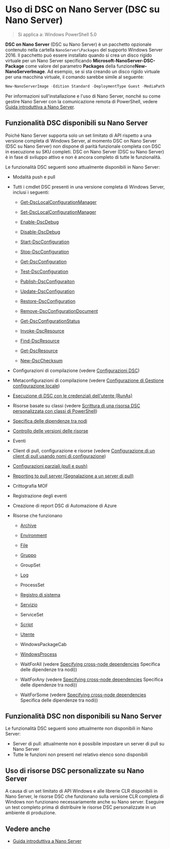 # Uso di DSC on Nano Server (DSC su Nano Server)

> Si applica a: Windows PowerShell 5.0

**DSC on Nano Server** (DSC su Nano Server) è un pacchetto opzionale contenuto nella cartella `NanoServer\Packages` del supporto Windows Server 2016. Il pacchetto può essere installato quando si crea un disco rigido virtuale per un Nano Server
specificando **Microsoft-NanoServer-DSC-Package** come valore del parametro **Packages** della funzione**New-NanoServerImage**. Ad esempio, se si sta creando un disco rigido virtuale per una macchina
virtuale, il comando sarebbe simile al seguente:

```powershell
New-NanoServerImage -Edition Standard -DeploymentType Guest -MediaPath f:\ -BasePath .\Base -TargetPath .\Nano1\Nano.vhd -ComputerName Nano1 -Packages Microsoft-NanoServer-DSC-Package
```

Per informazioni sull'installazione e l'uso di Nano Server, nonché su come gestire Nano Server con la comunicazione remota di PowerShell, vedere 
[Guida introduttiva a Nano Server](https://technet.microsoft.com/en-us/library/mt126167.aspx).


## Funzionalità DSC disponibili su Nano Server

 Poiché Nano Server supporta solo un set limitato di API rispetto a una versione completa di Windows Server, al momento DSC on Nano Server (DSC su Nano Server) non dispone di parità funzionale completa con DSC in esecuzione 
 su SKU completi. DSC on Nano Server (DSC su Nano Server) è in fase di sviluppo attivo e non è ancora completo di tutte le funzionalità.
 
 Le funzionalità DSC seguenti sono attualmente disponibili in Nano Server: 


* Modalità push e pull
* Tutti i cmdlet DSC presenti in una versione completa di Windows Server, inclusi i seguenti: 
  * [Get-DscLocalConfigurationManager](https://technet.microsoft.com/en-us/library/dn407378.aspx)
  * [Set-DscLocalConfigurationManager](https://technet.microsoft.com/en-us/library/dn521621.aspx)
        
  * [Enable-DscDebug](https://technet.microsoft.com/en-us/library/mt517870.aspx)
  * [Disable-DscDebug](https://technet.microsoft.com/en-us/library/mt517872.aspx)
        
  * [Start-DscConfiguration](https://technet.microsoft.com/en-us/library/dn521623.aspx)
  * [Stop-DscConfiguration](https://technet.microsoft.com/en-us/library/mt143542.aspx)
  * [Get-DscConfiguration](https://technet.microsoft.com/en-us/library/dn407379.aspx)
  * [Test-DscConfiguration](https://technet.microsoft.com/en-us/library/dn407382.aspx)      
  * [Publish-DscConfiguraiton](https://technet.microsoft.com/en-us/library/mt517875.aspx) 
  * [Update-DscConfiguration](https://technet.microsoft.com/en-us/library/mt143541.aspx)
  * [Restore-DscConfiguration](https://technet.microsoft.com/en-us/library/dn407383.aspx)

  * [Remove-DscConfigurationDocument](https://technet.microsoft.com/en-us/library/mt143544.aspx)
    
  * [Get-DscConfigurationStatus](https://technet.microsoft.com/en-us/library/mt517868.aspx)
        
  * [Invoke-DscResource](https://technet.microsoft.com/en-us/library/mt517869.aspx)
  * [Find-DscResource](https://technet.microsoft.com/en-us/library/mt517874.aspx)
  * [Get-DscResource](https://technet.microsoft.com/en-us/library/dn521625.aspx)

  * [New-DscChecksum](https://technet.microsoft.com/en-us/library/dn521622.aspx)
    
* Configurazioni di compilazione (vedere [Configurazioni DSC](configurations.md))
* Metaconfigurazioni di compilazione (vedere [Configurazione di Gestione configurazione locale](metaConfig.md))
* [Esecuzione di DSC con le credenziali dell'utente (RunAs)](runAsUser.md)
* Risorse basate su classi (vedere [Scrittura di una risorsa DSC personalizzata con classi di PowerShell](authoringResourceClass.md))
* [Specifica delle dipendenze tra nodi](crossNodeDependencies.md) 
* [Controllo delle versioni delle risorse](sxsResource.md)
* Eventi
* Client di pull, configurazione e risorse (vedere [Configurazione di un client di pull usando nomi di configurazione](pullClientConfigNames.md))
* [Configurazioni parziali (pull e push)](partialConfigs.md)
* [Reporting to pull server (Segnalazione a un server di pull)](reportServer.md) 
* Crittografia MOF
* Registrazione degli eventi
* Creazione di report DSC di Automazione di Azure


* Risorse che funzionano
  * [Archive](archiveResource.md)
  * [Environment](environmentResource.md)
  * [File](fileResource.md)
  * [Gruppo](groupResource.md)
  * GroupSet
  * [Log](logResource.md)
  * ProcessSet
  * [Registro di sistema](registryResource.md)
  * [Servizio](serviceResource.md)
  * ServiceSet
  * [Script](scriptResource.md)
  * [Utente](userResource.md)
  * WindowsPackageCab
  * [WindowsProcess](windowsProcessResource.md)

  * WaitForAll (vedere [Specifying cross-node dependencies](crossNodeDependencies.md) Specifica delle dipendenze tra nodi))
  * WaitForAny (vedere [Specifying cross-node dependencies](crossNodeDependencies.md) Specifica delle dipendenze tra nodi))
  * WaitForSome (vedere [Specifying cross-node dependencies](crossNodeDependencies.md) Specifica delle dipendenze tra nodi))

## Funzionalità DSC non disponibili su Nano Server

Le funzionalità DSC seguenti sono attualmente non disponibili in Nano Server:

* Server di pull: attualmente non è possibile impostare un server di pull su Nano Server
* Tutte le funzioni non presenti nel relativo elenco sono disponibili

## Uso di risorse DSC personalizzate su Nano Server
 
A causa di un set limitato di API Windows e alle librerie CLR disponibili in Nano Server, le risorse DSC che funzionano sulla versione CLR completa di Windows non funzionano necessariamente anche su Nano server. 
Eseguire un test completo prima di distribuire le risorse DSC personalizzate in un ambiente di produzione.

## Vedere anche
- [Guida introduttiva a Nano Server](https://technet.microsoft.com/en-us/library/mt126167.aspx)

<!--HONumber=Apr16_HO4-->


